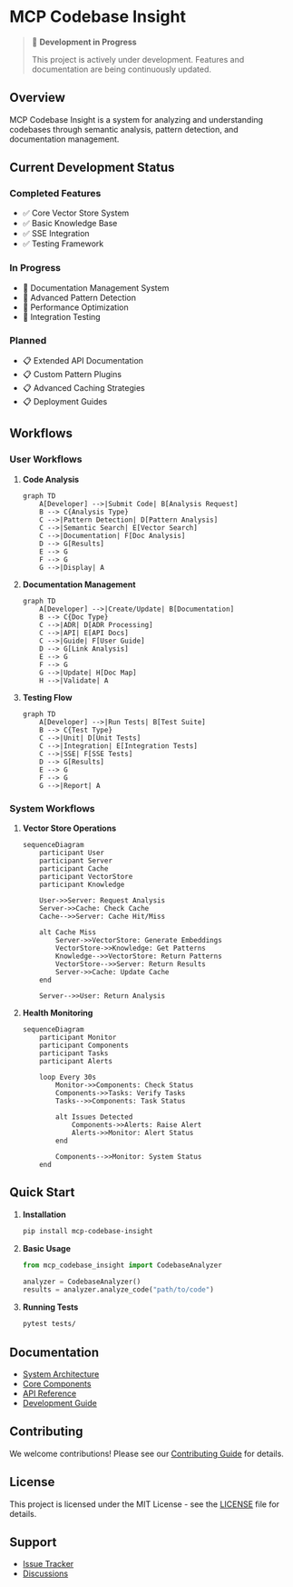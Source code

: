 # MCP Codebase Insight

> 🚧 **Development in Progress** 
> 
> This project is actively under development. Features and documentation are being continuously updated.

## Overview

MCP Codebase Insight is a system for analyzing and understanding codebases through semantic analysis, pattern detection, and documentation management.

## Current Development Status

### Completed Features
- ✅ Core Vector Store System
- ✅ Basic Knowledge Base
- ✅ SSE Integration
- ✅ Testing Framework

### In Progress
- 🔄 Documentation Management System
- 🔄 Advanced Pattern Detection
- 🔄 Performance Optimization
- 🔄 Integration Testing

### Planned
- 📋 Extended API Documentation
- 📋 Custom Pattern Plugins
- 📋 Advanced Caching Strategies
- 📋 Deployment Guides

## Workflows

### User Workflows

1. **Code Analysis**
   ```mermaid
   graph TD
       A[Developer] -->|Submit Code| B[Analysis Request]
       B --> C{Analysis Type}
       C -->|Pattern Detection| D[Pattern Analysis]
       C -->|Semantic Search| E[Vector Search]
       C -->|Documentation| F[Doc Analysis]
       D --> G[Results]
       E --> G
       F --> G
       G -->|Display| A
   ```

2. **Documentation Management**
   ```mermaid
   graph TD
       A[Developer] -->|Create/Update| B[Documentation]
       B --> C{Doc Type}
       C -->|ADR| D[ADR Processing]
       C -->|API| E[API Docs]
       C -->|Guide| F[User Guide]
       D --> G[Link Analysis]
       E --> G
       F --> G
       G -->|Update| H[Doc Map]
       H -->|Validate| A
   ```

3. **Testing Flow**
   ```mermaid
   graph TD
       A[Developer] -->|Run Tests| B[Test Suite]
       B --> C{Test Type}
       C -->|Unit| D[Unit Tests]
       C -->|Integration| E[Integration Tests]
       C -->|SSE| F[SSE Tests]
       D --> G[Results]
       E --> G
       F --> G
       G -->|Report| A
   ```

### System Workflows

1. **Vector Store Operations**
   ```mermaid
   sequenceDiagram
       participant User
       participant Server
       participant Cache
       participant VectorStore
       participant Knowledge
       
       User->>Server: Request Analysis
       Server->>Cache: Check Cache
       Cache-->>Server: Cache Hit/Miss
       
       alt Cache Miss
           Server->>VectorStore: Generate Embeddings
           VectorStore->>Knowledge: Get Patterns
           Knowledge-->>VectorStore: Return Patterns
           VectorStore-->>Server: Return Results
           Server->>Cache: Update Cache
       end
       
       Server-->>User: Return Analysis
   ```

2. **Health Monitoring**
   ```mermaid
   sequenceDiagram
       participant Monitor
       participant Components
       participant Tasks
       participant Alerts
       
       loop Every 30s
           Monitor->>Components: Check Status
           Components->>Tasks: Verify Tasks
           Tasks-->>Components: Task Status
           
           alt Issues Detected
               Components->>Alerts: Raise Alert
               Alerts->>Monitor: Alert Status
           end
           
           Components-->>Monitor: System Status
       end
   ```

## Quick Start

1. **Installation**
   ```bash
   pip install mcp-codebase-insight
   ```

2. **Basic Usage**
   ```python
   from mcp_codebase_insight import CodebaseAnalyzer
   
   analyzer = CodebaseAnalyzer()
   results = analyzer.analyze_code("path/to/code")
   ```

3. **Running Tests**
   ```bash
   pytest tests/
   ```

## Documentation

- [System Architecture](docs/system_architecture/README.md)
- [Core Components](docs/components/README.md)
- [API Reference](docs/api/README.md)
- [Development Guide](docs/development/README.md)

## Contributing

We welcome contributions! Please see our [Contributing Guide](CONTRIBUTING.md) for details.

## License

This project is licensed under the MIT License - see the [LICENSE](LICENSE) file for details.

## Support

- [Issue Tracker](https://github.com/modelcontextprotocol/mcp-codebase-insight/issues)
- [Discussions](https://github.com/modelcontextprotocol/mcp-codebase-insight/discussions)
